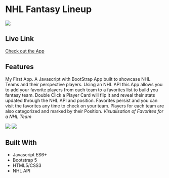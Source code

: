 # NHL Fantasy Lineup
![](https://i.imgur.com/W7cOi5u.png)
## Live Link
[Check out the App](https://hockey-nu.vercel.app/)


## Features
My First App. A Javascript with BootStrap App built to showcase NHL Teams and their perspective players. Using an NHL API this App allows you to add your favorite players from each team to a favorites list to build you fantasy team. Double Click a Player Card will flip it and reveal their stats updated through the NHL API and position. Favorites persist and you can visit the favorites any time to check on your team. Players for each team are also categorized and marked by their Position.
_Visualisation of Favorites for a NHL Team_

![](https://i.imgur.com/1zVwJuo.png)
![](https://i.imgur.com/yrZCMCR.png)



## Built With
- Javascript ES6+
- Bootstrap 5
- HTML5/CSS3
- NHL API
